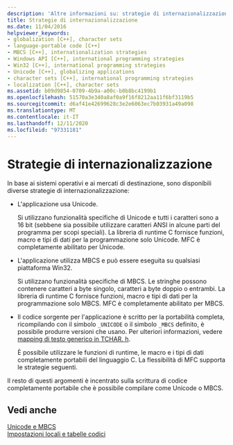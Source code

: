 ```yaml
---
description: 'Altre informazioni su: strategie di internazionalizzazione'
title: Strategie di internazionalizzazione
ms.date: 11/04/2016
helpviewer_keywords:
- globalization [C++], character sets
- language-portable code [C++]
- MBCS [C++], internationalization strategies
- Windows API [C++], international programming strategies
- Win32 [C++], international programming strategies
- Unicode [C++], globalizing applications
- character sets [C++], international programming strategies
- localization [C++], character sets
ms.assetid: b09d9854-0709-4b9a-a00c-b0b8bc4199b1
ms.openlocfilehash: 51570a3e340a8af0a9f16f8212aa11f6bf3119b5
ms.sourcegitcommit: d6af41e42699628c3e2e6063ec7b03931a49a098
ms.translationtype: MT
ms.contentlocale: it-IT
ms.lasthandoff: 12/11/2020
ms.locfileid: "97331181"
---
```

# <a name="internationalization-strategies"></a>Strategie di internazionalizzazione

In base ai sistemi operativi e ai mercati di destinazione, sono disponibili diverse strategie di internazionalizzazione:

- L'applicazione usa Unicode.

   Si utilizzano funzionalità specifiche di Unicode e tutti i caratteri sono a 16 bit (sebbene sia possibile utilizzare caratteri ANSI in alcune parti del programma per scopi speciali). La libreria di runtime C fornisce funzioni, macro e tipi di dati per la programmazione solo Unicode. MFC è completamente abilitato per Unicode.

- L'applicazione utilizza MBCS e può essere eseguita su qualsiasi piattaforma Win32.

   Si utilizzano funzionalità specifiche di MBCS. Le stringhe possono contenere caratteri a byte singolo, caratteri a byte doppio o entrambi. La libreria di runtime C fornisce funzioni, macro e tipi di dati per la programmazione solo MBCS. MFC è completamente abilitato per MBCS.

- Il codice sorgente per l'applicazione è scritto per la portabilità completa, ricompilando con il simbolo `_UNICODE` o il simbolo `_MBCS` definito, è possibile produrre versioni che usano. Per ulteriori informazioni, vedere [mapping di testo generico in TCHAR. h](../text/generic-text-mappings-in-tchar-h.md).

   È possibile utilizzare le funzioni di runtime, le macro e i tipi di dati completamente portabili del linguaggio C. La flessibilità di MFC supporta le strategie seguenti.

Il resto di questi argomenti è incentrato sulla scrittura di codice completamente portabile che è possibile compilare come Unicode o MBCS.

## <a name="see-also"></a>Vedi anche

[Unicode e MBCS](../text/unicode-and-mbcs.md)<br/>
[Impostazioni locali e tabelle codici](../text/locales-and-code-pages.md)
